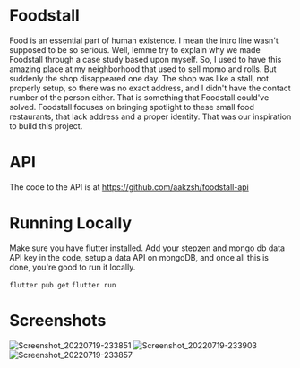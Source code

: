# Foodstall

Food is an essential part of human existence. I mean the intro line wasn't supposed to be so serious. Well, lemme try to explain why we made Foodstall through a case 
study based upon myself. So, I used to have this amazing place at my neighborhood that used to sell momo and rolls. But suddenly the shop disappeared one day. The shop was like a stall, not properly setup, so there was no exact address, and I didn't have the contact number of the person either. That is something that Foodstall could've solved. Foodstall focuses on bringing spotlight to these small food restaurants, that lack address and a proper identity. That was our inspiration to build this project.

# API

The code to the API is at https://github.com/aakzsh/foodstall-api

# Running Locally

Make sure you have flutter installed. Add your stepzen and mongo db data API key in the code, setup a data API on mongoDB, and once all this is done, you're good to run it locally.

```flutter pub get```
```flutter run```

# Screenshots
![Screenshot_20220719-233851](https://user-images.githubusercontent.com/69726390/179819876-6faeecf6-5275-492e-8eba-0a331e8c6500.jpg)
![Screenshot_20220719-233903](https://user-images.githubusercontent.com/69726390/179819844-d70ad671-a2f7-4003-a522-44624343442d.jpg)
![Screenshot_20220719-233857](https://user-images.githubusercontent.com/69726390/179819860-1dbd38c7-f7e4-4ad0-9c0a-36a4c412b45f.jpg)
